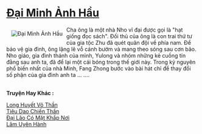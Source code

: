 <a href="https://truyentiki.com/dai-minh-anh-hau.31689/" title="Đại Minh Ảnh Hầu"><h1>Đại Minh Ảnh Hầu</h1></a><div style="display:table"><img align="right" style="float: left; padding: 10px;" src="https://truyentiki.com/a/img/str/src/31689.jpg" alt="Đại Minh Ảnh Hầu">Cha ông là một nhà Nho vĩ đại được gọi là "hạt giống đọc sách". Đối thủ của ông là con trai thứ tư của gia tộc Zhu đã quét quân đội về phía nam. Để bảo vệ gia đình, ông lặng lẽ vỗ cánh bướm và mang theo sóng sau cơn bão. Nho giáo, gia đình thánh của mình, Yulong và nhóm những kẻ cuồng tín đằng sau anh ta, đã để lại một cái bóng trong thế giới này. Trong kỷ nguyên phổ biến nhất của nhà Minh, Fang Zhong bước vào bài hát chỉ để thay đổi số phận của gia đình anh ta ... ....</div><p><br><b>Truyện Hay Khác :</b></p><a href="https://truyentiki.com/long-huyet-vo-than.31688/" alt="Long Huyết Võ Thần">Long Huyết Võ Thần</a><br/><a href="https://github.com/nownovels/topcv/tree/master/truyenhay/31583/README.md" alt="Tiêu Dao Chiến Thần">Tiêu Dao Chiến Thần</a><br/><a href="https://github.com/nownovels/top500/tree/master/truyenhay/33770/" alt="Đại Lão Có Mặt Khắp Nơi">Đại Lão Có Mặt Khắp Nơi</a><br/><a href="https://github.com/nownovels/top500/tree/master/truyenhay/33456/" alt="Lâm Uyên Hành">Lâm Uyên Hành</a><br/>